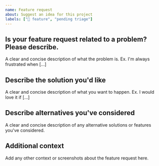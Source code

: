 ```yaml
---
name: Feature request
about: Suggest an idea for this project
labels: ["🌟 feature", "pending triage"]
---
```


## Is your feature request related to a problem? Please describe.

A clear and concise description of what the problem is. Ex. I'm always frustrated when [...]

## Describe the solution you'd like

A clear and concise description of what you want to happen. Ex. I would love it if [...]

## Describe alternatives you've considered

A clear and concise description of any alternative solutions or features you've considered.

## Additional context

Add any other context or screenshots about the feature request here.
